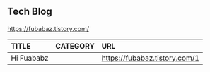 ## Tech Blog
https://fubabaz.tistory.com/


| TITLE | CATEGORY | URL |
|:--------|:--------|:--------|
| Hi Fuababz || https://fubabaz.tistory.com/1 |
